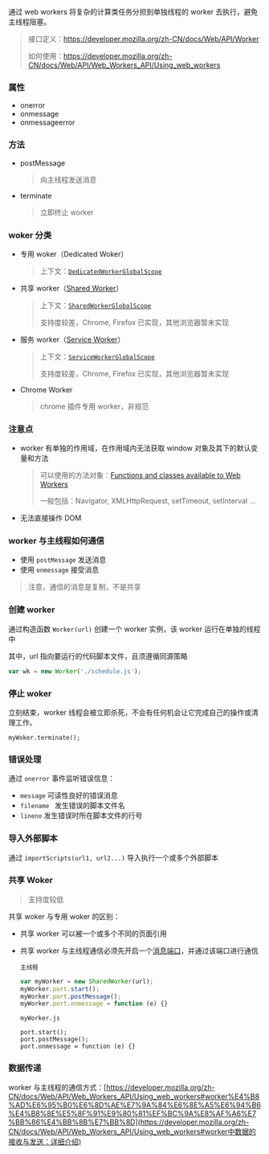 通过 web workers 将复杂的计算类任务分担到单独线程的 worker 去执行，避免主线程阻塞。

> 接口定义：<https://developer.mozilla.org/zh-CN/docs/Web/API/Worker>
>
> 如何使用：<https://developer.mozilla.org/zh-CN/docs/Web/API/Web_Workers_API/Using_web_workers>



### 属性

- onerror
- onmessage
- onmessageerror



### 方法

- postMessage

  > 向主线程发送消息

- terminate

  > 立即终止 worker



### woker 分类

- 专用 woker（Dedicated Woker）

  > 上下文：[`DedicatedWorkerGlobalScope`](https://developer.mozilla.org/zh-CN/docs/Web/API/DedicatedWorkerGlobalScope)

- 共享 worker（[Shared Worker](<https://developer.mozilla.org/zh-CN/docs/Web/API/SharedWorker>)）

  > 上下文：[`SharedWorkerGlobalScope`](https://developer.mozilla.org/zh-CN/docs/Web/API/SharedWorkerGlobalScope)
  >
  > 支持度较差，Chrome, Firefox 已实现，其他浏览器暂未实现
  
- 服务 worker（[Service Worker](<https://w3c.github.io/ServiceWorker/>)）

  > 上下文：[`ServiceWorkerGlobalScope`](https://developer.mozilla.org/zh-CN/docs/Web/API/ServiceWorkerGlobalScope)
  >
  > 支持度较差，Chrome, Firefox 已实现，其他浏览器暂未实现

- Chrome Worker

  > chrome 插件专用 worker，非规范



### 注意点

- worker 有单独的作用域，在作用域内无法获取 window 对象及其下的默认变量和方法

  > 可以使用的方法对象：[Functions and classes available to Web Workers](<https://developer.mozilla.org/en-US/docs/Web/API/Web_Workers_API/Functions_and_classes_available_to_workers>)
  >
  > 一般包括：Navigator, XMLHttpRequest, setTimeout, setInterval ...

- 无法直接操作 DOM



### worker 与主线程如何通信

- 使用 `postMessage` 发送消息
- 使用 `onmessage` 接受消息

> 注意，通信的消息是复制，不是共享



### 创建 worker

通过构造函数 `Worker(url)` 创建一个 worker 实例，该 worker 运行在单独的线程中

其中，url 指向要运行的代码脚本文件，且须遵循同源策略

```js
var wk = new Worker('./schedule.js');
```



### 停止 woker

立刻结束，worker 线程会被立即杀死，不会有任何机会让它完成自己的操作或清理工作。

`myWoker.terminate();`



### 错误处理

通过 `onerror` 事件监听错误信息：

- `message` 可读性良好的错误消息
- `filename ` 发生错误的脚本文件名
- `lineno` 发生错误时所在脚本文件的行号



### 导入外部脚本

通过 `importScripts(url1, url2...)` 导入执行一个或多个外部脚本



### 共享 Woker

> 支持度较低

共享 woker 与专用 woker 的区别：

- 共享 worker 可以被一个或多个不同的页面引用

- 共享 worker 与主线程通信必须先开启一个[消息端口](<https://developer.mozilla.org/en-US/docs/Web/API/MessagePort>)，并通过该端口进行通信

  `主线程`

  ```js
  var myWorker = new SharedWorker(url);
  myWorker.port.start();
  myWorker.port.postMessage();
  myWorker.port.onmessage = function (e) {}
  ```

  `myWorker.js`

  ```
  port.start();
  port.postMessage();
  port.onmessage = function (e) {}
  ```



### 数据传递

worker 与主线程的通信方式：[https://developer.mozilla.org/zh-CN/docs/Web/API/Web_Workers_API/Using_web_workers#worker%E4%B8%AD%E6%95%B0%E6%8D%AE%E7%9A%84%E6%8E%A5%E6%94%B6%E4%B8%8E%E5%8F%91%E9%80%81%EF%BC%9A%E8%AF%A6%E7%BB%86%E4%BB%8B%E7%BB%8D](https://developer.mozilla.org/zh-CN/docs/Web/API/Web_Workers_API/Using_web_workers#worker中数据的接收与发送：详细介绍)